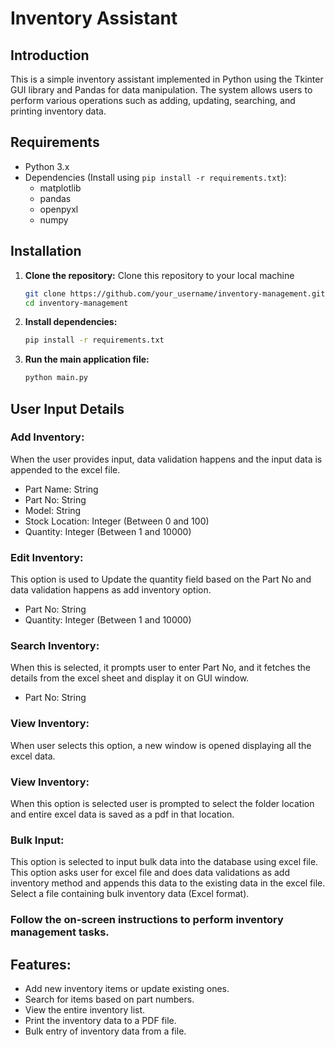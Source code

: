 # Inventory Assistant

## Introduction
This is a simple inventory assistant implemented in Python using the Tkinter GUI library and Pandas for data manipulation. The system allows users to perform various operations such as adding, updating, searching, and printing inventory data.

## Requirements
- Python 3.x
- Dependencies (Install using `pip install -r requirements.txt`):
  - matplotlib
  - pandas
  - openpyxl
  - numpy

## Installation
1. **Clone the repository:**
   Clone this repository to your local machine
   ```bash
   git clone https://github.com/your_username/inventory-management.git
   cd inventory-management
   ```

3. **Install dependencies:**
   ```bash
   pip install -r requirements.txt
   ```

4. **Run the main application file:**
   ```bash
   python main.py
   ```

## User Input Details

### Add Inventory: 
When the user provides input, data validation happens and the input data is appended to the excel file.
- Part Name: String
- Part No: String
- Model: String
- Stock Location: Integer (Between 0 and 100)
- Quantity: Integer (Between 1 and 10000)

### Edit Inventory: 
This option is used to Update the quantity field based on the Part No and data validation happens as add inventory option.
- Part No: String
- Quantity: Integer (Between 1 and 10000)

### Search Inventory:
When this is selected, it prompts user to enter Part No, and it fetches the details from the excel sheet and display it on GUI window.
- Part No: String

### View Inventory:
When user selects this option, a new window is opened displaying all the excel data.

### View Inventory:
When this option is selected user is prompted to select the folder location and entire excel data is saved as a pdf in that location.

### Bulk Input:
This option is selected to input bulk data into the database using excel file. This option asks user for excel file and does data validations as add inventory method and appends this data to the existing data in the excel file.
Select a file containing bulk inventory data (Excel format).

### Follow the on-screen instructions to perform inventory management tasks.

## Features:
- Add new inventory items or update existing ones.
- Search for items based on part numbers.
- View the entire inventory list.
- Print the inventory data to a PDF file.
- Bulk entry of inventory data from a file.

